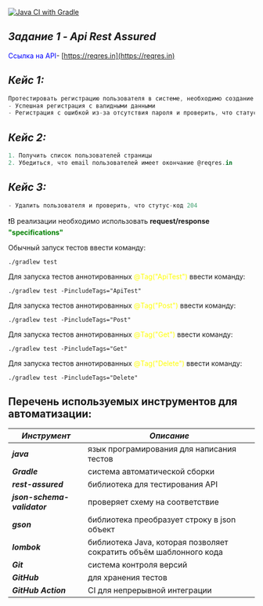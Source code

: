 [![Java CI with Gradle](https://github.com/ivan3035789/RestAssuredJavaCore/actions/workflows/gradle.yml/badge.svg)](https://github.com/ivan3035789/RestAssuredJavaCore/actions/workflows/gradle.yml)

## _Задание 1 - Api Rest Assured_

<span style="color: blue">Ссылка на API</span>- [https://reqres.in](https://reqres.in)

## _Кейс 1:_

```gradle
Протестировать регистрацию пользователя в системе, необходимо создание 2-х тестов:
- Успешная регистрация с валидными данными
- Регистрация с ошибкой из-за отсутствия пароля и проверить, что статус-код в ответе 400
```

## _Кейс 2:_

```gradle
1. Получить список пользователей страницы
2. Убедиться, что email пользователей имеет окончание @reqres.in
```

## _Кейс 3:_

```gradle
- Удалить пользователя и проверить, что стутус-код 204
```

&#10071;В реализации необходимо использовать **request/response <span style="color: green">"specifications"**</span>

Обычный запуск тестов ввести команду:
```shell
./gradlew test
```

Для запуска тестов аннотированных <span style="color: yellow">@Tag("ApiTest")</span> ввести команду:
```shell
./gradlew test -PincludeTags="ApiTest"
```

Для запуска тестов аннотированных <span style="color: yellow">@Tag("Post")</span> ввести команду:
```shell
./gradlew test -PincludeTags="Post"
```

Для запуска тестов аннотированных <span style="color: yellow">@Tag("Get")</span> ввести команду:
```shell
./gradlew test -PincludeTags="Get"
```

Для запуска тестов аннотированных <span style="color: yellow">@Tag("Delete")</span> ввести команду:
```shell
./gradlew test -PincludeTags="Delete"
```


## Перечень используемых инструментов для автоматизации:

| **_Инструмент_**            | **_Описание_**                                                     |
|-----------------------------|--------------------------------------------------------------------|
| **_java_**                  | язык програмирования для написания тестов                          |
| **_Gradle_**                | система автоматической сборки                                      |
| **_rest-assured_**          | библиотека для тестирования API                                    |
| **_json-schema-validator_** | проверяет схему на соответствие                                    |
| **_gson_**                  | библиотека преобразует строку в json объект                        |
| **_lombok_**                | библиотека Java, которая позволяет сократить объём шаблонного кода |
| **_Git_**                   | система контроля версий                                            |
| **_GitHub_**                | для хранения тестов                                                |
| **_GitHub Action_**         | CI для непрерывной интеграции                                      |
